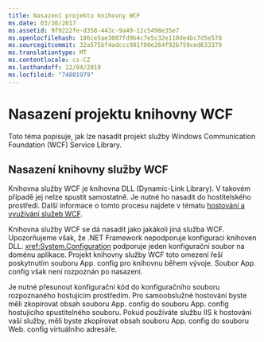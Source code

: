 ```yaml
---
title: Nasazení projektu knihovny WCF
ms.date: 03/30/2017
ms.assetid: 9f9222fe-d358-443c-9a49-12c5498e35e7
ms.openlocfilehash: 186ce5ae3087fd9b4c7e5c32e110de4bc7d5e578
ms.sourcegitcommit: 32a575bf4adccc901f00e264f92b759ced633379
ms.translationtype: MT
ms.contentlocale: cs-CZ
ms.lasthandoff: 12/04/2019
ms.locfileid: "74801979"
---
```

# <a name="deploying-a-wcf-library-project"></a>Nasazení projektu knihovny WCF
Toto téma popisuje, jak lze nasadit projekt služby Windows Communication Foundation (WCF) Service Library.  
  
## <a name="deploying-a-wcf-service-library"></a>Nasazení knihovny služby WCF  
 Knihovna služby WCF je knihovna DLL (Dynamic-Link Library). V takovém případě jej nelze spustit samostatně. Je nutné ho nasadit do hostitelského prostředí. Další informace o tomto procesu najdete v tématu [hostování a využívání služeb WCF](https://docs.microsoft.com/previous-versions/dotnet/articles/bb332338(v=msdn.10)).  
  
 Knihovna služby WCF se dá nasadit jako jakákoli jiná služba WCF. Upozorňujeme však, že .NET Framework nepodporuje konfiguraci knihoven DLL. <xref:System.Configuration> podporuje jeden konfigurační soubor na doménu aplikace. Projekt knihovny služby WCF toto omezení řeší poskytnutím souboru App. config pro knihovnu během vývoje. Soubor App. config však není rozpoznán po nasazení.  
  
 Je nutné přesunout konfigurační kód do konfiguračního souboru rozpoznaného hostujícím prostředím. Pro samoobslužné hostování byste měli zkopírovat obsah souboru App. config do souboru App. config hostujícího spustitelného souboru. Pokud používáte službu IIS k hostování vaší služby, měli byste zkopírovat obsah souboru App. config do souboru Web. config virtuálního adresáře.
